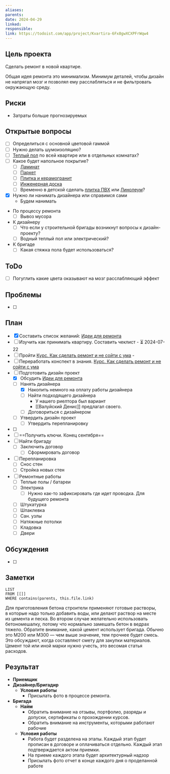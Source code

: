 ```yaml
---
aliases: 
parents: 
date: 2024-04-29
linked: 
responsible: 
link: https://todoist.com/app/project/Kvartira-6Fx8gwXCXPFrWqw4
---
```

## Цель проекта
Сделать ремонт в новой квартире.

Общая идея ремонта это минимализм. Минимум деталей, чтобы дизайн не напрягал мозг и позволял ему расслабляться и не фильтровать окружающую среду.
## Риски
- Затраты больше прогнозируемых
## Открытые вопросы
- [ ] Определиться с основной цветовой гаммой
- [ ] Нужно делать шумоизоляцию?
- [ ] [Теплый пол](Теплый%20пол.md) по всей квартире или в отдельных комнатах?
- [ ] Какое будет напольное покрытие?
	- [ ] [Ламинат](Ламинат.md)
	- [ ] [Паркет](Паркет.md)
	- [ ] [Плитка и керамогранит](Плитка%20и%20керамогранит.md)
	- [ ] [Инженерная доска](Инженерная%20доска.md)
	- [ ] Временно в детской сделать [плитка ПВХ](Виниловая%20плитка.md) или [Линолеум](Линолеум.md)?
- [x] Нужно ли нанимать дизайнера или справимся сами
	- Будем нанимать

- По процессу ремонта
	- [ ] Вывоз мусора

- К дизайнеру
	- [ ] Что если у строительной бригады возникнут вопросы к дизайн-проекту?
	- [ ] Водный теплый пол или электрический?

- К бригаде
	- [ ] Какая стяжка пола будет использоваться?
## ToDo
- [ ] Погуглить какие цвета оказывают на мозг расслабляющий эффект
## Проблемы
- [ ] 
## План
- [x] Составить список желаний: [Идеи для ремонта](Идеи%20для%20ремонта.md)
- [ ] Изучить как принимать квартиру. Составить чеклист - ⏳ 2024-07-22 
- [ ] Пройти [Курс. Как сделать ремонт и не сойти с ума](Курс.%20Как%20сделать%20ремонт%20и%20не%20сойти%20с%20ума.md) - 
- [ ] Переработать конспект в знания. [Курс. Как сделать ремонт и не сойти с ума](Курс.%20Как%20сделать%20ремонт%20и%20не%20сойти%20с%20ума.md)
- [ ] Подготовить дизайн проект
	- [x] Обсудить [Идеи для ремонта](Идеи%20для%20ремонта.md)
	- [ ] Нанять дизайнера
		- [x] Накопить немного на оплату работы дизайнера
		- [ ] Найти подходящего дизайнера
			- У нашего риелтора был вариант
			- [[Валуйский Денис]] предлагал своего.
		- [ ] Договориться с дизайнером
	- [ ] Утвердить дизайн проект
		- [ ] Утвердить перепланировку
- [ ] 
- [ ] ==Получить ключи. Конец сентября==
- [ ] Найти бригаду
	- [ ] Заключить договор
		- [ ] Сформировать договор
- [ ] Перепланировка
	- [ ] Снос стен
	- [ ] Стройка новых стен
- [ ] Ремонтные работы
	- [ ] Теплые полы / батареи
	- [ ] Электрика
		- [ ] Нужно как-то зафиксировать где идет проводка. Для будущего ремонта
	- [ ] Штукатурка
	- [ ] Шпаклевка
	- [ ] Сан. узлы
	- [ ] Натяжные потолки
	- [ ] Кладовка
	- [ ] Двери

## Обсуждения
- [ ] 

## Заметки
```dataview
LIST 
FROM [[]]
WHERE contains(parents, this.file.link)
```

Для приготовления бетона строители применяют готовые растворы, в которые надо только добавить воды, или делают раствор на месте из цемента и песка. Во втором случае желательно использовать бетономешалку, потому что нормально замешать бетон в ведрах тяжело. Обратите внимание, какой цемент использует бригада. Обычно это М200 или М300 — чем выше значение, тем прочнее будет смесь. Это обсуждают, когда составляют смету для закупки материалов. Цемент той или иной марки нужно учесть, это весомая статья расходов.
## Результат


- **Приемщик** 
- **Дизайнер/Бригадир**
	- **Условия работы**
		- Присылать фото в процессе ремонта.
- **Бригада**
	- **Найм**
		- Обратить внимание на отзывы, портфолио, разряды и допуски, сертификаты о прохождении курсов.
		- Обратить внимание на инструменты, которыми работают рабочие
	- **Условия работы**
		- Работа будет разделена на этапы. Каждый этап будет прописан в договоре и оплачиваться отдельно. Каждый этап подтверждается актом приемки.
		- На приеме каждого этапа будет архитектурный надзор
		- Присылать фото отчет в конце каждого дня о проделанной работе